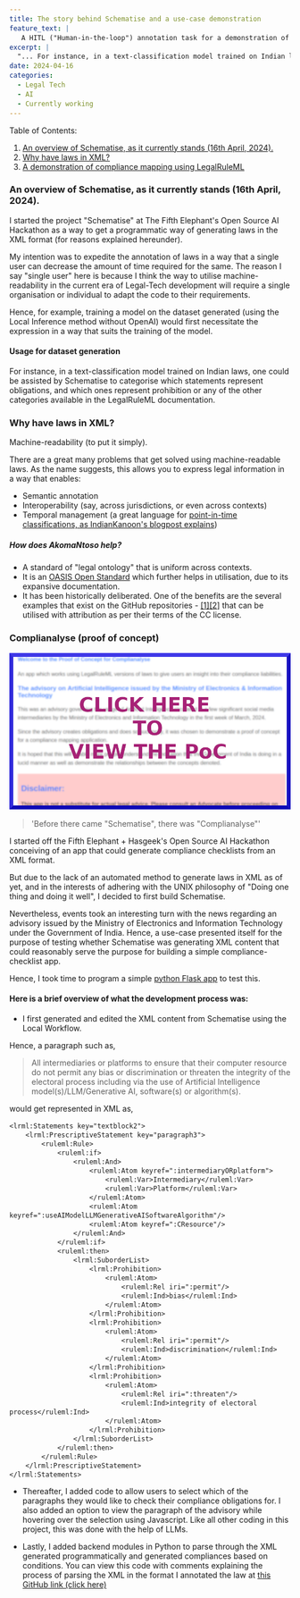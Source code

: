 ```yaml
---
title: The story behind Schematise and a use-case demonstration 
feature_text: |
   A HITL ("Human-in-the-loop") annotation task for a demonstration of legal ontology usage and I'm only halfway done.
excerpt: |
  "... For instance, in a text-classification model trained on Indian laws, one could be assisted by Schematise to categorise which statements represent obligations..."
date: 2024-04-16
categories: 
  - Legal Tech
  - AI
  - Currently working
---
```

Table of Contents:
<ol>
<li> <a href = "#Section1"> An overview of Schematise, as it currently stands (16th April, 2024). </a> </li>
<li> <a href = "#Section2"> Why have laws in XML? </a> </li>
<li> <a href = "#UseCase"> A demonstration of compliance mapping using LegalRuleML </a> </li>
</ol>


<section id = "Section1">
<h3> An overview of Schematise, as it currently stands (16th April, 2024). </h3>
</section>

I started the project "Schematise" at The Fifth Elephant's Open Source AI Hackathon as a way to get a programmatic way of generating 
laws in the XML format (for reasons explained hereunder). 

My intention was to expedite the annotation of laws in a way that a single user can decrease the amount of time required for the same. 
The reason I say "single user" here is because I think the way to utilise machine-readability in the current era of Legal-Tech development
will require a single organisation or individual to adapt the code to their requirements.

Hence, for example, training a model on the dataset generated (using the Local Inference method without OpenAI) would first 
necessitate the expression in a way that suits the training of the model. 

<h4> Usage for dataset generation </h4>

For instance, in a text-classification model trained on Indian laws,
one could be assisted by Schematise to categorise which statements represent obligations, and which ones represent prohibition or any of the other categories available in the LegalRuleML documentation.

<section id = "Section2">
<h3> Why have laws in XML? </h3>
</section>
Machine-readability (to put it simply).

There are a great many problems that get solved using machine-readable laws. As the name suggests, this allows you to
express legal information in a way that enables:

- Semantic annotation
- Interoperability (say, across jurisdictions, or even across contexts)
- Temporal management (a great language for [point-in-time classifications, as IndianKanoon's blogpost explains](https://blog.indiankanoon.org/2024/01/comprehensive-up-to-date-laws-from.html))

<h5> How does AkomaNtoso help? </h5>

- A standard of "legal ontology" that is uniform across contexts. 
- It is an [OASIS Open Standard](https://www.oasis-open.org/2018/08/30/akoma-ntoso-version-1-0-becomes-an-oasis-standard/) which further helps in utilisation, due to its expansive documentation.
- It has been historically deliberated. One of the benefits are the several examples that exist on the GitHub repositories - [[1]](https://github.com/oasis-open/legaldocml-akomantoso)[[2]](https://github.com/oasis-open/legalruleml-repo) that can be utilised with attribution as per their terms of the CC license.

<section id = "UseCase">
<h3> Complianalyse (proof of concept) </h3>
</section>

<a href = "https://complianalyse-webapp-poc.onrender.com/"><img src = "/assets/images/Complianalyse-POC.png" alt = "Screenshot of the Complianalyse POC app"></a>

> 'Before there came "Schematise", there was "Complianalyse"'

I started off the Fifth Elephant + Hasgeek's Open Source AI Hackathon conceiving of an app that could generate compliance checklists from an XML format.

But due to the lack of an automated method to generate laws in XML as of yet, and in the interests of adhering with the UNIX philosophy of
"Doing one thing and doing it well", I decided to first build Schematise.

Nevertheless, events took an interesting turn with the news regarding an advisory issued by the Ministry of Electronics and Information Technology under the Government of India.
Hence, a use-case presented itself for the purpose of testing whether Schematise was generating XML content that could reasonably serve the purpose for building a simple compliance-checklist app.

Hence, I took time to program a simple [python Flask app](https://complianalyse-webapp-poc.onrender.com/) to test this.

<h4> Here is a brief overview of what the development process was: </h4>

- I first generated and edited the XML content from Schematise using the Local Workflow. 

Hence, a paragraph such as,

> All intermediaries or platforms to ensure that their computer resource do not permit any bias or discrimination or threaten the integrity of the electoral process including via the use of Artificial Intelligence model(s)/LLM/Generative AI, software(s) or algorithm(s).

would get represented in XML as,

```
<lrml:Statements key="textblock2">
    <lrml:PrescriptiveStatement key="paragraph3">
        <ruleml:Rule>
            <ruleml:if>
                <ruleml:And>
                    <ruleml:Atom keyref=":intermediaryORplatform">
                        <ruleml:Var>Intermediary</ruleml:Var>
                        <ruleml:Var>Platform</ruleml:Var>
                    </ruleml:Atom>
                    <ruleml:Atom keyref=":useAIModelLLMGenerativeAISoftwareAlgorithm"/>
                    <ruleml:Atom keyref=":CResource"/>
                </ruleml:And>
            </ruleml:if>
            <ruleml:then>
                <lrml:SuborderList>
                    <lrml:Prohibition>
                        <ruleml:Atom>
                            <ruleml:Rel iri=":permit"/>
                            <ruleml:Ind>bias</ruleml:Ind>
                        </ruleml:Atom>
                    </lrml:Prohibition>
                    <lrml:Prohibition>
                        <ruleml:Atom>
                            <ruleml:Rel iri=":permit"/>
                            <ruleml:Ind>discrimination</ruleml:Ind>
                        </ruleml:Atom>
                    </lrml:Prohibition>
                    <lrml:Prohibition>
                        <ruleml:Atom>
                            <ruleml:Rel iri=":threaten"/>
                            <ruleml:Ind>integrity of electoral process</ruleml:Ind>
                        </ruleml:Atom>
                    </lrml:Prohibition>
                </lrml:SuborderList>
            </ruleml:then>
        </ruleml:Rule>
    </lrml:PrescriptiveStatement>
</lrml:Statements>

```

- Thereafter, I added code to allow users to select which of the paragraphs they would like to check their compliance obligations for.
I also added an option to view the paragraph of the advisory while hovering over the selection using Javascript. Like all other coding in this project, 
this was done with the help of LLMs.

- Lastly, I added backend modules in Python to parse through the XML generated programmatically and generated compliances based on conditions. You can view this code with comments explaining the process of parsing the XML in the format I annotated the law at [this GitHub link (click here)](https://github.com/sankalpsrv/Schematise/tree/Complianalyse-webapp-POC)

